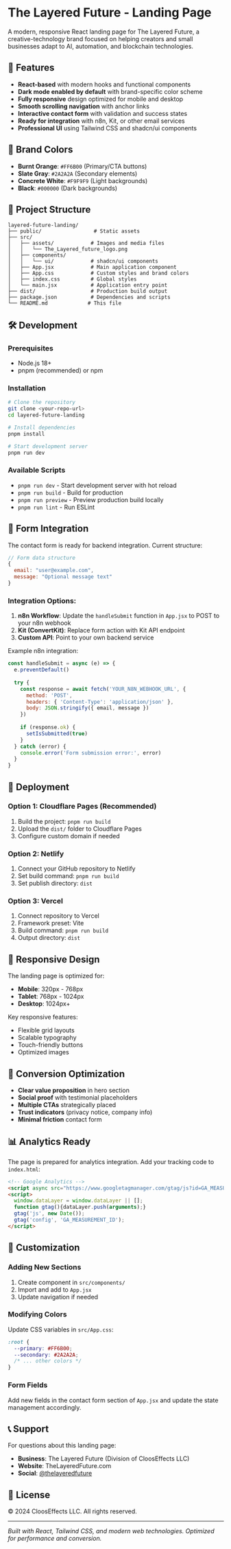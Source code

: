 # The Layered Future - Landing Page

A modern, responsive React landing page for The Layered Future, a creative-technology brand focused on helping creators and small businesses adapt to AI, automation, and blockchain technologies.

## 🚀 Features

- **React-based** with modern hooks and functional components
- **Dark mode enabled by default** with brand-specific color scheme
- **Fully responsive** design optimized for mobile and desktop
- **Smooth scrolling navigation** with anchor links
- **Interactive contact form** with validation and success states
- **Ready for integration** with n8n, Kit, or other email services
- **Professional UI** using Tailwind CSS and shadcn/ui components

## 🎨 Brand Colors

- **Burnt Orange**: `#FF6B00` (Primary/CTA buttons)
- **Slate Gray**: `#2A2A2A` (Secondary elements)
- **Concrete White**: `#F9F9F9` (Light backgrounds)
- **Black**: `#000000` (Dark backgrounds)

## 📁 Project Structure

```
layered-future-landing/
├── public/                 # Static assets
├── src/
│   ├── assets/            # Images and media files
│   │   └── The_Layered_future_logo.png
│   ├── components/
│   │   └── ui/            # shadcn/ui components
│   ├── App.jsx            # Main application component
│   ├── App.css            # Custom styles and brand colors
│   ├── index.css          # Global styles
│   └── main.jsx           # Application entry point
├── dist/                  # Production build output
├── package.json           # Dependencies and scripts
└── README.md             # This file
```

## 🛠️ Development

### Prerequisites
- Node.js 18+ 
- pnpm (recommended) or npm

### Installation
```bash
# Clone the repository
git clone <your-repo-url>
cd layered-future-landing

# Install dependencies
pnpm install

# Start development server
pnpm run dev
```

### Available Scripts
- `pnpm run dev` - Start development server with hot reload
- `pnpm run build` - Build for production
- `pnpm run preview` - Preview production build locally
- `pnpm run lint` - Run ESLint

## 📧 Form Integration

The contact form is ready for backend integration. Current structure:

```javascript
// Form data structure
{
  email: "user@example.com",
  message: "Optional message text"
}
```

### Integration Options:

1. **n8n Workflow**: Update the `handleSubmit` function in `App.jsx` to POST to your n8n webhook
2. **Kit (ConvertKit)**: Replace form action with Kit API endpoint
3. **Custom API**: Point to your own backend service

Example n8n integration:
```javascript
const handleSubmit = async (e) => {
  e.preventDefault()
  
  try {
    const response = await fetch('YOUR_N8N_WEBHOOK_URL', {
      method: 'POST',
      headers: { 'Content-Type': 'application/json' },
      body: JSON.stringify({ email, message })
    })
    
    if (response.ok) {
      setIsSubmitted(true)
    }
  } catch (error) {
    console.error('Form submission error:', error)
  }
}
```

## 🚀 Deployment

### Option 1: Cloudflare Pages (Recommended)
1. Build the project: `pnpm run build`
2. Upload the `dist/` folder to Cloudflare Pages
3. Configure custom domain if needed

### Option 2: Netlify
1. Connect your GitHub repository to Netlify
2. Set build command: `pnpm run build`
3. Set publish directory: `dist`

### Option 3: Vercel
1. Connect repository to Vercel
2. Framework preset: Vite
3. Build command: `pnpm run build`
4. Output directory: `dist`

## 📱 Responsive Design

The landing page is optimized for:
- **Mobile**: 320px - 768px
- **Tablet**: 768px - 1024px  
- **Desktop**: 1024px+

Key responsive features:
- Flexible grid layouts
- Scalable typography
- Touch-friendly buttons
- Optimized images

## 🎯 Conversion Optimization

- **Clear value proposition** in hero section
- **Social proof** with testimonial placeholders
- **Multiple CTAs** strategically placed
- **Trust indicators** (privacy notice, company info)
- **Minimal friction** contact form

## 📊 Analytics Ready

The page is prepared for analytics integration. Add your tracking code to `index.html`:

```html
<!-- Google Analytics -->
<script async src="https://www.googletagmanager.com/gtag/js?id=GA_MEASUREMENT_ID"></script>
<script>
  window.dataLayer = window.dataLayer || [];
  function gtag(){dataLayer.push(arguments);}
  gtag('js', new Date());
  gtag('config', 'GA_MEASUREMENT_ID');
</script>
```

## 🔧 Customization

### Adding New Sections
1. Create component in `src/components/`
2. Import and add to `App.jsx`
3. Update navigation if needed

### Modifying Colors
Update CSS variables in `src/App.css`:
```css
:root {
  --primary: #FF6B00;
  --secondary: #2A2A2A;
  /* ... other colors */
}
```

### Form Fields
Add new fields in the contact form section of `App.jsx` and update the state management accordingly.

## 📞 Support

For questions about this landing page:
- **Business**: The Layered Future (Division of CloosEffects LLC)
- **Website**: TheLayeredFuture.com
- **Social**: [@thelayeredfuture](https://twitter.com/thelayeredfuture)

## 📄 License

© 2024 CloosEffects LLC. All rights reserved.

---

*Built with React, Tailwind CSS, and modern web technologies. Optimized for performance and conversion.*

